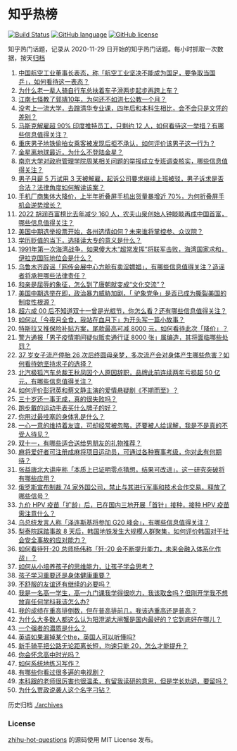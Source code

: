 # 知乎热榜
[![Build Status](https://github.com/ToWeLong/zhihu-hot-questions/workflows/CI/badge.svg)](https://github.com/ToWeLong/zhihu-hot-questions/actions)
[![GitHub language](https://img.shields.io/badge/language-golang-orange.svg)](https://golang.org/)
[![GitHub license](https://img.shields.io/github/license/ToWeLong/zhihu-hot-questions)](https://github.com/ToWeLong/zhihu-hot-questions/blob/main/LICENSE)

知乎热门话题，记录从 2020-11-29 日开始的知乎热门话题。每小时抓取一次数据，按天[归档](./archives)

<!-- BEGIN -->

1. [中国航空工业董事长表态，称「航空工业坚决不能成为国足，要争取当国乒」，如何看待这一表态？](https://www.zhihu.com/question/565229141)
1. [为什么老一辈人骑自行车总扶着车子滑两步起步再跨上车？](https://www.zhihu.com/question/59332686)
1. [江南七怪教了郭靖10年，为何还不如洪七公教一个月？](https://www.zhihu.com/question/538182545)
1. [没考上一流大学，去蹭清华专业课，四年后和本科生相比，会不会只是文凭的差别？](https://www.zhihu.com/question/37961343)
1. [马斯克解雇超 90% 印度推特员工，只剩约 12 人，如何看待这一举措？有哪些信息值得关注？](https://www.zhihu.com/question/565234868)
1. [重庆男子地铁偷拍女乘客被发现后拒不承认，如何评价该男子这一行为？](https://www.zhihu.com/question/564992770)
1. [金星离地球最近，为什么不登陆金星？](https://www.zhihu.com/question/563693752)
1. [南京大学对政府管理学院周某相关问题的举报成立专班调查核实，哪些信息值得关注？](https://www.zhihu.com/question/565380050)
1. [男子月薪 5 万试用 3 天被解雇，起诉公司要求继续上班被驳，男子诉求是否合法？法律角度如何解读该案？](https://www.zhihu.com/question/565411555)
1. [手机厂商集体大降价，上半年折叠屏手机出货量暴增近 70%，为何折叠屏手机会逆势增长？](https://www.zhihu.com/question/565341169)
1. [2022 胡润百富榜比去年减少 160 人，农夫山泉创始人钟睒睒再成中国首富，哪些信息值得关注？](https://www.zhihu.com/question/565366893)
1. [美国中期选举投票开始，各州选情如何？未来谁将掌控参、众议院？](https://www.zhihu.com/question/565422404)
1. [学历贬值的当下，选择读大专的意义是什么？](https://www.zhihu.com/question/564499710)
1. [1991年第一次海湾战争，如果傻大木“超常发挥”将联军击败，海湾国家求和，伊拉克国际地位会是什么？](https://www.zhihu.com/question/565352085)
1. [乌鲁木齐辟谣「网传会展中心方舱有卖淫嫖娼」，有哪些信息值得关注？造谣者将承担哪些法律责任？](https://www.zhihu.com/question/565369040)
1. [和亲是屈辱的象征，怎么到了唐朝就变成“文化交流”？](https://www.zhihu.com/question/423544634)
1. [美国中期选举在即，政治暴力威胁加剧，「 驴象党争」是否已成为撕裂美国的制度性根源？](https://www.zhihu.com/question/565348668)
1. [超六成 00 后不知道双十一曾是光棍节，你怎么看？还有哪些信息值得关注？](https://www.zhihu.com/question/565396004)
1. [如何以「今夜月全食，我站在血月下」为开头写一篇小故事？](https://www.zhihu.com/question/565399244)
1. [特斯拉又推保险补贴方案，尾款最高可减 8000 元，如何看待此次「降价」？](https://www.zhihu.com/question/565394422)
1. [警方通报「男子疫情期间疑似贩卖通行证 8000 张」属编造，其将面临哪些处罚？](https://www.zhihu.com/question/565342559)
1. [37 岁女子流产停胎 26 次后终圆母亲梦，多次流产会对身体产生哪些危害？如何看待她坚持求子的选择？](https://www.zhihu.com/question/565352366)
1. [北汽极狐汽车总裁王秋凤因个人原因辞职，品牌此前连续两年亏损超 50 亿元，有哪些信息值得关注？](https://www.zhihu.com/question/565168567)
1. [如何评价彭冠英和蔡文静主演的爱情悬疑剧《不期而至》？](https://www.zhihu.com/question/564231521)
1. [三十岁还一事无成，真的很失败吗？](https://www.zhihu.com/question/565340744)
1. [跑步戴的运动手表买什么牌子的好？](https://www.zhihu.com/question/559577271)
1. [你用过最哇塞的身体乳是什么？](https://www.zhihu.com/question/564652015)
1. [一心一意的维持着友谊，可却经常被忽略，还要被人给误解，我是不是真的不受人待见？](https://www.zhihu.com/question/565239367)
1. [双十一，有哪些适合送给男朋友的礼物推荐？](https://www.zhihu.com/question/562273800)
1. [麻将爱好者可注册成麻将项目运动员，可通过各种赛事考级，你对此有何期待？](https://www.zhihu.com/question/565177050)
1. [张益唐北大讲座称「本质上已证明零点猜想，结果可改进」，这一研究突破将有哪些应用？](https://www.zhihu.com/question/565358170)
1. [俄罗斯宣布制裁 74 家外国公司，禁止与其进行军事和技术合作交易，释放了哪些信号？](https://www.zhihu.com/question/565394523)
1. [九价 HPV 疫苗「扩龄」后，已在国内三地开展「首针」接种，接种 HPV 疫苗需注意什么？](https://www.zhihu.com/question/565344464)
1. [乌总统发言人称「泽连斯基将参加 G20 峰会」，有哪些信息值得关注？](https://www.zhihu.com/question/565417906)
1. [梨泰院踩踏事故 8 天后，韩国地铁发生大规模人群聚集，如何评价韩国对于社会安全事故的应对能力？](https://www.zhihu.com/question/565414222)
1. [如何看待歼-20 总师杨伟称「歼-20 会不断提升能力，未来会融入体系化作战」？](https://www.zhihu.com/question/565202108)
1. [如何从小培养孩子的思维能力，让孩子学会思考？](https://www.zhihu.com/question/514546571)
1. [孩子学习重要还是身体健康重要？](https://www.zhihu.com/question/560265347)
1. [不舒服的友谊还有继续的必要吗？](https://www.zhihu.com/question/565208390)
1. [我是一名高一学生，高一九门课我学得很吃力，我该取舍吗？但刚开学我不想放弃任何学科我该怎么办?](https://www.zhihu.com/question/564249677)
1. [我的成绩在重高排倒数，但在普高排前几，我该选重高还是普高？](https://www.zhihu.com/question/559951738)
1. [为什么大多数人都这么认为阳澄湖大闸蟹是国内最好的？它到底好在哪儿？](https://www.zhihu.com/question/303964961)
1. [一个强者的潜质是什么？](https://www.zhihu.com/question/531562897)
1. [英语如果漏掉某个the，英国人可以听懂吗?](https://www.zhihu.com/question/558208318)
1. [新手骑平把公路无论距离长短，均速只能 20，怎么才能提升？](https://www.zhihu.com/question/560882024)
1. [你会怀念高中时光吗？](https://www.zhihu.com/question/555510030)
1. [如何系统地练习写作？](https://www.zhihu.com/question/31556159)
1. [有哪些你看过很多遍的电视剧？](https://www.zhihu.com/question/559883996)
1. [本科跟的老师很厉害也很温柔，有留我读研的意思，但是学长劝退，要留吗？](https://www.zhihu.com/question/556136790)
1. [为什么贾政说袭人这个名字刁钻？](https://www.zhihu.com/question/282114321)

<!-- END -->

历史归档 [./archives](./archives)


### License
[zhihu-hot-questions](https://github.com/towelong/zhihu-hot-questions) 的源码使用 MIT License 发布。